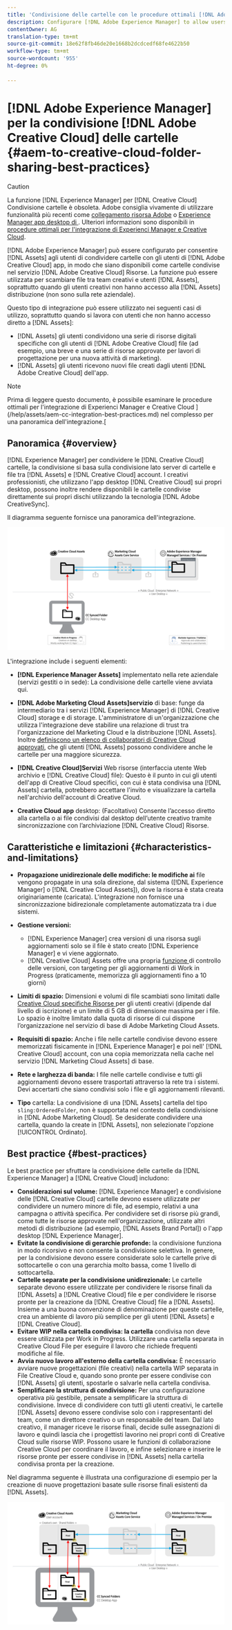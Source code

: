```yaml
---
title: 'Condivisione delle cartelle con le procedure ottimali [!DNL Adobe Creative Cloud] '
description: Configurare [!DNL Adobe Experience Manager] to allow users in [!DNL Experience Manager Assets] per scambiare cartelle con utenti Adobe Creative Cloud (CC).
contentOwner: AG
translation-type: tm+mt
source-git-commit: 18e62f8fb46de20e1668b2dcdcedf68fe4622b50
workflow-type: tm+mt
source-wordcount: '955'
ht-degree: 0%

---
```



# [!DNL Adobe Experience Manager] per la condivisione  [!DNL Adobe Creative Cloud] delle cartelle  {#aem-to-creative-cloud-folder-sharing-best-practices}

>[!CAUTION]
>
>La funzione [!DNL Experience Manager] per [!DNL Creative Cloud] Condivisione cartelle è obsoleta.  Adobe consiglia vivamente di utilizzare funzionalità più recenti come [ collegamento risorsa Adobe](https://helpx.adobe.com/enterprise/admin-guide.html/enterprise/using/adobe-asset-link.ug.html) o [ Experience Manager app desktop di ](https://experienceleague.adobe.com/docs/experience-manager-desktop-app/using/using.html). Ulteriori informazioni sono disponibili in [ procedure ottimali per l&#39;integrazione di Experienci Manager e Creative Cloud](/help/assets/aem-cc-integration-best-practices.md).

[!DNL Adobe Experience Manager] può essere configurato per consentire  [!DNL Assets] agli utenti di condividere cartelle con gli utenti di  [!DNL Adobe Creative Cloud] app, in modo che siano disponibili come cartelle condivise nel servizio  [!DNL Adobe Creative Cloud] Risorse. La funzione può essere utilizzata per scambiare file tra team creativi e utenti [!DNL Assets], soprattutto quando gli utenti creativi non hanno accesso alla [!DNL Assets] distribuzione (non sono sulla rete aziendale).

Questo tipo di integrazione può essere utilizzato nei seguenti casi di utilizzo, soprattutto quando si lavora con utenti che non hanno accesso diretto a [!DNL Assets]:

* [!DNL Assets] gli utenti condividono una serie di risorse digitali specifiche con gli utenti di  [!DNL Adobe Creative Cloud] file (ad esempio, una breve e una serie di risorse approvate per lavori di progettazione per una nuova attività di marketing).
* [!DNL Assets] gli utenti ricevono nuovi file creati dagli utenti  [!DNL Adobe Creative Cloud] dell&#39;app.

>[!NOTE]
>
>Prima di leggere questo documento, è possibile esaminare le procedure ottimali per l&#39;integrazione di Experienci Manager e Creative Cloud ](/help/assets/aem-cc-integration-best-practices.md) nel complesso per una panoramica dell&#39;integrazione.[

## Panoramica {#overview}

[!DNL Experience Manager] per condividere le  [!DNL Creative Cloud] cartelle, la condivisione si basa sulla condivisione lato server di cartelle e file tra  [!DNL Assets] e  [!DNL Creative Cloud] account. I creativi professionisti, che utilizzano l&#39;app desktop [!DNL Creative Cloud] sui propri desktop, possono inoltre rendere disponibili le cartelle condivise direttamente sui propri dischi utilizzando la tecnologia [!DNL Adobe CreativeSync].

Il diagramma seguente fornisce una panoramica dell&#39;integrazione.

![chlimage_1-179](assets/chlimage_1-406.png)

L&#39;integrazione include i seguenti elementi:

* **[!DNL Experience Manager Assets]** implementato nella rete aziendale (servizi gestiti o in sede): La condivisione delle cartelle viene avviata qui.
* **[!DNL Adobe Marketing Cloud Assets]servizio** di base: funge da intermediario tra i servizi  [!DNL Experience Manager] di  [!DNL Creative Cloud] storage e di storage. L&#39;amministratore di un&#39;organizzazione che utilizza l&#39;integrazione deve stabilire una relazione di trust tra l&#39;organizzazione del Marketing Cloud e la distribuzione [!DNL Assets]. Inoltre [definiscono un elenco di collaboratori di Creative Cloud approvati](https://experienceleague.adobe.com/docs/core-services/interface/assets/t-admin-add-cc-user.html), che gli utenti [!DNL Assets] possono condividere anche le cartelle per una maggiore sicurezza.

* **[!DNL Creative Cloud]Servizi**  Web risorse (interfaccia utente Web archivio e  [!DNL Creative Cloud] file): Questo è il punto in cui gli utenti dell&#39;app di Creative Cloud specifici, con cui è stata condivisa una  [!DNL Assets] cartella, potrebbero accettare l&#39;invito e visualizzare la cartella nell&#39;archivio dell&#39;account di Creative Cloud.
* **Creative Cloud app** desktop: (Facoltativo) Consente l’accesso diretto alla cartella o ai file condivisi dal desktop dell’utente creativo tramite sincronizzazione con l’archiviazione  [!DNL Creative Cloud] Risorse.

## Caratteristiche e limitazioni {#characteristics-and-limitations}

* **Propagazione unidirezionale delle modifiche: le modifiche ai** file vengono propagate in una sola direzione, dal sistema ([!DNL Experience Manager] o  [!DNL Creative Cloud Assets]), dove la risorsa è stata creata originariamente (caricata). L&#39;integrazione non fornisce una sincronizzazione bidirezionale completamente automatizzata tra i due sistemi.
* **Gestione versioni:**

   * [!DNL Experience Manager] crea versioni di una risorsa sugli aggiornamenti solo se il file è stato creato  [!DNL Experience Manager] e vi viene aggiornato.
   * [!DNL Creative Cloud] Assets offre una propria  [funzione ](https://helpx.adobe.com/creative-cloud/help/versioning-faq.html) di controllo delle versioni, con targeting per gli aggiornamenti di Work in Progress (praticamente, memorizza gli aggiornamenti fino a 10 giorni)

* **Limiti di spazio:** Dimensioni e volumi di file scambiati sono limitati dalle  [Creative Cloud specifiche Risorse ](https://helpx.adobe.com/creative-cloud/kb/file-storage-quota.html) per gli utenti creativi (dipende dal livello di iscrizione) e un limite di 5 GB di dimensione massima per i file. Lo spazio è inoltre limitato dalla quota di risorse di cui dispone l’organizzazione nel servizio di base di Adobe Marketing Cloud Assets.

* **Requisiti di spazio:** Anche i file nelle cartelle condivise devono essere memorizzati fisicamente in  [!DNL Experience Manager] e poi nell&#39; [!DNL Creative Cloud] account, con una copia memorizzata nella cache nel servizio  [!DNL Marketing Cloud Assets] di base.
* **Rete e larghezza di banda:** I file nelle cartelle condivise e tutti gli aggiornamenti devono essere trasportati attraverso la rete tra i sistemi. Devi accertarti che siano condivisi solo i file e gli aggiornamenti rilevanti.
* **Tipo** cartella: La condivisione di una  [!DNL Assets] cartella del tipo  `sling:OrderedFolder`, non è supportata nel contesto della condivisione in  [!DNL Adobe Marketing Cloud]. Se desiderate condividere una cartella, quando la create in [!DNL Assets], non selezionate l&#39;opzione [!UICONTROL Ordinato].

## Best practice {#best-practices}

Le best practice per sfruttare la condivisione delle cartelle da [!DNL Experience Manager] a [!DNL Creative Cloud] includono:

* **Considerazioni sul volume:** [!DNL Experience Manager] e condivisione delle  [!DNL Creative Cloud] cartelle devono essere utilizzate per condividere un numero minore di file, ad esempio, relativi a una campagna o attività specifica. Per condividere set di risorse più grandi, come tutte le risorse approvate nell&#39;organizzazione, utilizzate altri metodi di distribuzione (ad esempio, [!DNL Assets Brand Portal]) o l&#39;app desktop [!DNL Experience Manager].
* **Evitate la condivisione di gerarchie profonde:** la condivisione funziona in modo ricorsivo e non consente la condivisione selettiva. In genere, per la condivisione devono essere considerate solo le cartelle prive di sottocartelle o con una gerarchia molto bassa, come 1 livello di sottocartella.
* **Cartelle separate per la condivisione unidirezionale:** Le cartelle separate devono essere utilizzate per condividere le risorse finali da  [!DNL Assets] a  [!DNL Creative Cloud] file e per condividere le risorse pronte per la creazione da  [!DNL Creative Cloud] file a  [!DNL Assets]. Insieme a una buona convenzione di denominazione per queste cartelle, crea un ambiente di lavoro più semplice per gli utenti [!DNL Assets] e [!DNL Creative Cloud].
* **Evitare WIP nella cartella condivisa: la cartella** condivisa non deve essere utilizzata per Work in Progress. Utilizzare una cartella separata in Creative Cloud File per eseguire il lavoro che richiede frequenti modifiche al file.
* **Avvia nuovo lavoro all&#39;esterno della cartella condivisa:** È necessario avviare nuove progettazioni (file creativi) nella cartella WIP separata in File Creative Cloud e, quando sono pronte per essere condivise con  [!DNL Assets] gli utenti, spostarle o salvarle nella cartella condivisa.
* **Semplificare la struttura di condivisione:** Per una configurazione operativa più gestibile, pensate a semplificare la struttura di condivisione. Invece di condividere con tutti gli utenti creativi, le cartelle [!DNL Assets] devono essere condivise solo con i rappresentanti del team, come un direttore creativo o un responsabile del team. Dal lato creativo, il manager riceve le risorse finali, decide sulle assegnazioni di lavoro e quindi lascia che i progettisti lavorino nei propri conti di Creative Cloud sulle risorse WIP. Possono usare le funzioni di collaborazione Creative Cloud per coordinare il lavoro, e infine selezionare e inserire le risorse pronte per essere condivise in [!DNL Assets] nella cartella condivisa pronta per la creazione.

Nel diagramma seguente è illustrata una configurazione di esempio per la creazione di nuove progettazioni basate sulle risorse finali esistenti da [!DNL Assets].

![chlimage_1-180](assets/chlimage_1-407.png)
